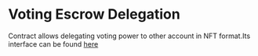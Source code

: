 # Voting Escrow Delegation 

Contract allows delegating voting power to other account in NFT format.Its interface can be found [here](../../packages/voting_escrow_delegation/README.md)
